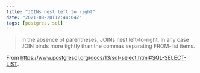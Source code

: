 ```yaml
---
title: "JOINs nest left to right"
date: "2021-08-20T12:44:04Z"
tags: [postgres, sql]
---
```

> In the absence of parentheses, JOINs nest left-to-right. In any case JOIN binds more tightly than the commas separating FROM-list items.

From https://www.postgresql.org/docs/13/sql-select.html#SQL-SELECT-LIST.

